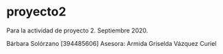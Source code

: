 # proyecto2
Para la actividad de proyecto 2. Septiembre 2020.

Bárbara Solórzano [394485606]
Asesora: Armida Griselda Vázquez Curiel
